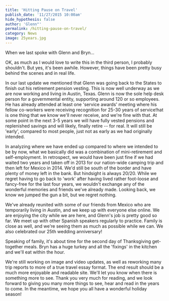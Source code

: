 ```yaml
---
title: 'Hitting Pause on Travel'
publish_date: '11/27/2015 10:00am'
hide_hypothesis: false
author: 'Glenn"'
permalink: /hitting-pause-on-travel/
category: News
image: 25years.jpg
---
```


When we last spoke with Glenn and Bryn...

OK, as much as I would love to write this in the third person, I probably shouldn't. But yes, it's been awhile. However, things have been pretty busy behind the scenes and in real life. 

In our last update we mentioned that Glenn was going back to the States to finish out his retirement pension vesting. This is now well underway as we are now working and living in Austin, Texas. Glenn is now the sole help desk person for a governmental entity, supporting around 120 or so employees. He has already attended at least one 'service awards' meeting where his fellow co-workers were receiving recognition for 25-30 years of service!hat is one thing that we know we'll never receive, and we're fine with that. At some point in the next 3-5 years we will have fully vested pensions and replenished savings and will likely, finally retire -- for real. It will still be 'early', compared to most people, just not as early as we had originally intended.

In analyzing where we have ended up compared to where we intended to be by now, what we basically did was a combination of mini-retirement and self-employment. In retrospect, we would have been just fine if we had waited two years and taken off in 2013 for our nation-wide camping trip and then left for Mexico in 2014. We'd still be south of the border and have plenty of money left in the bank. But hindsight is always 20/20. While we regret having to go back to 'work' after having lived rather foot-loose and fancy-free for the last four years, we wouldn't exchange any of the wonderful memories and friends we've already made. Looking back, we know we jumped the gun a bit, but we regret nothing.

We've already reunited with some of our friends from Mexico who are temporarily living in Austin, and we keep up with everyone else online. We are enjoying the city while we are here, and Glenn's job is pretty good so far. We meet up with other Spanish speakers regularly to practice. Family is close as well, and we're seeing them as much as possible while we can. We also celebrated our 25th wedding anniversary!

Speaking of family, it's about time for the second day of Thanksgiving get-together meals. Bryn has a huge turkey and all the 'fixings' in the kitchen and we'll eat within the hour. 

We're still working on image and video updates, as well as reworking many trip reports to more of a true travel essay format. The end result should be a much more enjoyable and readable site. We'll let you know when there is something more to see. Thank you very much for reading, and we look forward to giving you many more things to see, hear and read in the years to come. In the meantime, we hope you all have a wonderful holiday season!